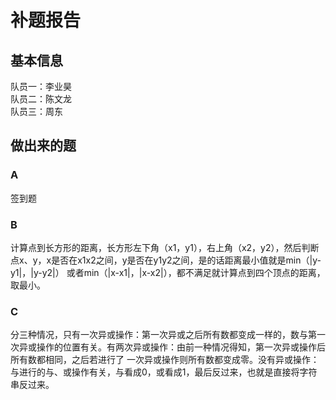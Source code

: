 # 补题报告
## 基本信息
队员一：李业昊\
队员二：陈文龙\
队员三：周东
## 做出来的题
### A
签到题
### B
计算点到长方形的距离，长方形左下角（x1，y1），右上角（x2，y2），然后判断点x、y，x是否在x1x2之间，y是否在y1y2之间，是的话距离最小值就是min（|y-y1|，|y-y2|）
或者min（|x-x1|，|x-x2|），都不满足就计算点到四个顶点的距离，取最小。
### C
分三种情况，只有一次异或操作：第一次异或之后所有数都变成一样的，数与第一次异或操作的位置有关。有两次异或操作：由前一种情况得知，第一次异或操作后所有数都相同，之后若进行了
一次异或操作则所有数都变成零。没有异或操作：与进行的与、或操作有关，与看成0，或看成1，最后反过来，也就是直接将字符串反过来。
